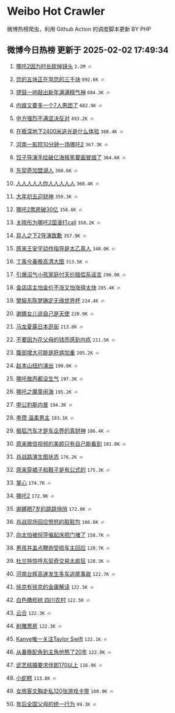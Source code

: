 # Weibo Hot Crawler 



微博热榜爬虫，利用 Github Action 的调度脚本更新 BY PHP 


## 微博今日热榜 更新于 2025-02-02 17:49:34 
1. [哪吒2因为时长砍掉镜头](https://s.weibo.com/weibo?q=%23%E5%93%AA%E5%90%922%E5%9B%A0%E4%B8%BA%E6%97%B6%E9%95%BF%E7%A0%8D%E6%8E%89%E9%95%9C%E5%A4%B4%23&t=31&band_rank=1&Refer=top) `2.2M 🔥` 

1. [您的五块正在骂您的三千块](https://s.weibo.com/weibo?q=%23%E6%82%A8%E7%9A%84%E4%BA%94%E5%9D%97%E6%AD%A3%E5%9C%A8%E9%AA%82%E6%82%A8%E7%9A%84%E4%B8%89%E5%8D%83%E5%9D%97%23&t=31&band_rank=2&Refer=top) `892.6K 🔥` 

1. [锣鼓一响敲出新年满满精气神](https://s.weibo.com/weibo?q=%23%E9%94%A3%E9%BC%93%E4%B8%80%E5%93%8D%E6%95%B2%E5%87%BA%E6%96%B0%E5%B9%B4%E6%BB%A1%E6%BB%A1%E7%B2%BE%E6%B0%94%E7%A5%9E%23&t=31&band_rank=3&Refer=top) `684.3K 🔥` 

1. [内娱又要多一个7人男团了](https://s.weibo.com/weibo?q=%E5%86%85%E5%A8%B1%E5%8F%88%E8%A6%81%E5%A4%9A%E4%B8%80%E4%B8%AA7%E4%BA%BA%E7%94%B7%E5%9B%A2%E4%BA%86&t=31&band_rank=4&Refer=top) `682.9K 🔥` 

1. [中方强烈不满坚决反对](https://s.weibo.com/weibo?q=%23%E4%B8%AD%E6%96%B9%E5%BC%BA%E7%83%88%E4%B8%8D%E6%BB%A1%E5%9D%9A%E5%86%B3%E5%8F%8D%E5%AF%B9%23&t=31&band_rank=5&Refer=top) `493.2K 🔥` 

1. [在极深地下2400米追光是什么体验](https://s.weibo.com/weibo?q=%23%E5%9C%A8%E6%9E%81%E6%B7%B1%E5%9C%B0%E4%B8%8B2400%E7%B1%B3%E8%BF%BD%E5%85%89%E6%98%AF%E4%BB%80%E4%B9%88%E4%BD%93%E9%AA%8C%23&t=31&band_rank=6&Refer=top) `368.4K 🔥` 

1. [河南一影院10分钟一场哪吒2](https://s.weibo.com/weibo?q=%23%E6%B2%B3%E5%8D%97%E4%B8%80%E5%BD%B1%E9%99%A210%E5%88%86%E9%92%9F%E4%B8%80%E5%9C%BA%E5%93%AA%E5%90%922%23&t=31&band_rank=7&Refer=top) `367.3K 🔥` 

1. [饺子导演手绘破亿海报笔要画冒烟了](https://s.weibo.com/weibo?q=%23%E9%A5%BA%E5%AD%90%E5%AF%BC%E6%BC%94%E6%89%8B%E7%BB%98%E7%A0%B4%E4%BA%BF%E6%B5%B7%E6%8A%A5%E7%AC%94%E8%A6%81%E7%94%BB%E5%86%92%E7%83%9F%E4%BA%86%23&t=31&band_rank=8&Refer=top) `364.6K 🔥` 

1. [东契奇加盟湖人](https://s.weibo.com/weibo?q=%23%E4%B8%9C%E5%A5%91%E5%A5%87%E5%8A%A0%E7%9B%9F%E6%B9%96%E4%BA%BA%23&t=31&band_rank=9&Refer=top) `360.6K 🔥` 

1. [人人人人人你人人人人人](https://s.weibo.com/weibo?q=%23%E4%BA%BA%E4%BA%BA%E4%BA%BA%E4%BA%BA%E4%BA%BA%E4%BD%A0%E4%BA%BA%E4%BA%BA%E4%BA%BA%E4%BA%BA%E4%BA%BA%23&t=31&band_rank=10&Refer=top) `360.4K 🔥` 

1. [大年初五迎财神](https://s.weibo.com/weibo?q=%E5%A4%A7%E5%B9%B4%E5%88%9D%E4%BA%94%E8%BF%8E%E8%B4%A2%E7%A5%9E&t=31&band_rank=11&Refer=top) `359.3K 🔥` 

1. [哪吒2票房破30亿](https://s.weibo.com/weibo?q=%23%E5%93%AA%E5%90%922%E7%A5%A8%E6%88%BF%E7%A0%B430%E4%BA%BF%23&t=31&band_rank=12&Refer=top) `358.6K 🔥` 

1. [关晓彤为哪吒2国漫打call](https://s.weibo.com/weibo?q=%E5%85%B3%E6%99%93%E5%BD%A4%E4%B8%BA%E5%93%AA%E5%90%922%E5%9B%BD%E6%BC%AB%E6%89%93call&t=31&band_rank=13&Refer=top) `358.2K 🔥` 

1. [异人之下2导演致歉](https://s.weibo.com/weibo?q=%23%E5%BC%82%E4%BA%BA%E4%B9%8B%E4%B8%8B2%E5%AF%BC%E6%BC%94%E8%87%B4%E6%AD%89%23&t=31&band_rank=14&Refer=top) `357.9K 🔥` 

1. [原来王安宇动作指导是太乙真人](https://s.weibo.com/weibo?q=%E5%8E%9F%E6%9D%A5%E7%8E%8B%E5%AE%89%E5%AE%87%E5%8A%A8%E4%BD%9C%E6%8C%87%E5%AF%BC%E6%98%AF%E5%A4%AA%E4%B9%99%E7%9C%9F%E4%BA%BA&t=31&band_rank=15&Refer=top) `340.0K 🔥` 

1. [丁禹兮春晚高清大图](https://s.weibo.com/weibo?q=%23%E4%B8%81%E7%A6%B9%E5%85%AE%E6%98%A5%E6%99%9A%E9%AB%98%E6%B8%85%E5%A4%A7%E5%9B%BE%23&t=31&band_rank=16&Refer=top) `313.5K 🔥` 

1. [引爆沼气小孩家庭付天价赔偿系谣言](https://s.weibo.com/weibo?q=%23%E5%BC%95%E7%88%86%E6%B2%BC%E6%B0%94%E5%B0%8F%E5%AD%A9%E5%AE%B6%E5%BA%AD%E4%BB%98%E5%A4%A9%E4%BB%B7%E8%B5%94%E5%81%BF%E7%B3%BB%E8%B0%A3%E8%A8%80%23&t=31&band_rank=17&Refer=top) `296.0K 🔥` 

1. [金店店主怕金价不涨又怕涨得太快](https://s.weibo.com/weibo?q=%23%E9%87%91%E5%BA%97%E5%BA%97%E4%B8%BB%E6%80%95%E9%87%91%E4%BB%B7%E4%B8%8D%E6%B6%A8%E5%8F%88%E6%80%95%E6%B6%A8%E5%BE%97%E5%A4%AA%E5%BF%AB%23&t=31&band_rank=18&Refer=top) `285.4K 🔥` 

1. [樊振东陈梦确定无缘世界杯](https://s.weibo.com/weibo?q=%23%E6%A8%8A%E6%8C%AF%E4%B8%9C%E9%99%88%E6%A2%A6%E7%A1%AE%E5%AE%9A%E6%97%A0%E7%BC%98%E4%B8%96%E7%95%8C%E6%9D%AF%23&t=31&band_rank=19&Refer=top) `224.4K 🔥` 

1. [谢娜女儿说自己是天使](https://s.weibo.com/weibo?q=%23%E8%B0%A2%E5%A8%9C%E5%A5%B3%E5%84%BF%E8%AF%B4%E8%87%AA%E5%B7%B1%E6%98%AF%E5%A4%A9%E4%BD%BF%23&t=31&band_rank=20&Refer=top) `220.9K 🔥` 

1. [马龙夏露日本逛街](https://s.weibo.com/weibo?q=%23%E9%A9%AC%E9%BE%99%E5%A4%8F%E9%9C%B2%E6%97%A5%E6%9C%AC%E9%80%9B%E8%A1%97%23&t=31&band_rank=21&Refer=top) `213.8K 🔥` 

1. [不要因为花父母的钱而感到内疚](https://s.weibo.com/weibo?q=%E4%B8%8D%E8%A6%81%E5%9B%A0%E4%B8%BA%E8%8A%B1%E7%88%B6%E6%AF%8D%E7%9A%84%E9%92%B1%E8%80%8C%E6%84%9F%E5%88%B0%E5%86%85%E7%96%9A&t=31&band_rank=22&Refer=top) `211.5K 🔥` 

1. [腹部增大可能是肝病加重](https://s.weibo.com/weibo?q=%23%E8%85%B9%E9%83%A8%E5%A2%9E%E5%A4%A7%E5%8F%AF%E8%83%BD%E6%98%AF%E8%82%9D%E7%97%85%E5%8A%A0%E9%87%8D%23&t=31&band_rank=23&Refer=top) `205.2K 🔥` 

1. [赵本山纽约演出](https://s.weibo.com/weibo?q=%23%E8%B5%B5%E6%9C%AC%E5%B1%B1%E7%BA%BD%E7%BA%A6%E6%BC%94%E5%87%BA%23&t=31&band_rank=24&Refer=top) `199.0K 🔥` 

1. [哪吒敖丙都没生气](https://s.weibo.com/weibo?q=%23%E5%93%AA%E5%90%92%E6%95%96%E4%B8%99%E9%83%BD%E6%B2%A1%E7%94%9F%E6%B0%94%23&t=31&band_rank=25&Refer=top) `197.3K 🔥` 

1. [哪吒之魔童闹海](https://s.weibo.com/weibo?q=%E5%93%AA%E5%90%92%E4%B9%8B%E9%AD%94%E7%AB%A5%E9%97%B9%E6%B5%B7&t=31&band_rank=26&Refer=top) `195.2K 🔥` 

1. [申公豹斯内普](https://s.weibo.com/weibo?q=%E7%94%B3%E5%85%AC%E8%B1%B9%E6%96%AF%E5%86%85%E6%99%AE&t=31&band_rank=27&Refer=top) `194.3K 🔥` 

1. [李瓒 温柔男主](https://s.weibo.com/weibo?q=%E6%9D%8E%E7%93%92%20%E6%B8%A9%E6%9F%94%E7%94%B7%E4%B8%BB&t=31&band_rank=28&Refer=top) `193.1K 🔥` 

1. [极狐汽车才是车企界的真财神](https://s.weibo.com/weibo?q=%23%E6%9E%81%E7%8B%90%E6%B1%BD%E8%BD%A6%E6%89%8D%E6%98%AF%E8%BD%A6%E4%BC%81%E7%95%8C%E7%9A%84%E7%9C%9F%E8%B4%A2%E7%A5%9E%23&t=31&band_rank=29&Refer=top) `186.4K 🔥` 

1. [原来微信视频的美颜只有自己能看到](https://s.weibo.com/weibo?q=%23%E5%8E%9F%E6%9D%A5%E5%BE%AE%E4%BF%A1%E8%A7%86%E9%A2%91%E7%9A%84%E7%BE%8E%E9%A2%9C%E5%8F%AA%E6%9C%89%E8%87%AA%E5%B7%B1%E8%83%BD%E7%9C%8B%E5%88%B0%23&t=31&band_rank=30&Refer=top) `181.8K 🔥` 

1. [肖战路演生图状态](https://s.weibo.com/weibo?q=%23%E8%82%96%E6%88%98%E8%B7%AF%E6%BC%94%E7%94%9F%E5%9B%BE%E7%8A%B6%E6%80%81%23&t=31&band_rank=31&Refer=top) `176.2K 🔥` 

1. [原来穿裙子和鞋子是有公式的](https://s.weibo.com/weibo?q=%23%E5%8E%9F%E6%9D%A5%E7%A9%BF%E8%A3%99%E5%AD%90%E5%92%8C%E9%9E%8B%E5%AD%90%E6%98%AF%E6%9C%89%E5%85%AC%E5%BC%8F%E7%9A%84%23&t=31&band_rank=32&Refer=top) `175.3K 🔥` 

1. [掌心](https://s.weibo.com/weibo?q=%E6%8E%8C%E5%BF%83&t=31&band_rank=33&Refer=top) `174.7K 🔥` 

1. [哪吒2](https://s.weibo.com/weibo?q=%E5%93%AA%E5%90%922&t=31&band_rank=34&Refer=top) `172.9K 🔥` 

1. [谢娜晒7岁的跳跳俏俏](https://s.weibo.com/weibo?q=%23%E8%B0%A2%E5%A8%9C%E6%99%927%E5%B2%81%E7%9A%84%E8%B7%B3%E8%B7%B3%E4%BF%8F%E4%BF%8F%23&t=31&band_rank=35&Refer=top) `172.0K 🔥` 

1. [肖战现场回应愤怒的脏脏包](https://s.weibo.com/weibo?q=%23%E8%82%96%E6%88%98%E7%8E%B0%E5%9C%BA%E5%9B%9E%E5%BA%94%E6%84%A4%E6%80%92%E7%9A%84%E8%84%8F%E8%84%8F%E5%8C%85%23&t=31&band_rank=36&Refer=top) `166.6K 🔥` 

1. [向太怕被倪萍催起床把门堵了](https://s.weibo.com/weibo?q=%E5%90%91%E5%A4%AA%E6%80%95%E8%A2%AB%E5%80%AA%E8%90%8D%E5%82%AC%E8%B5%B7%E5%BA%8A%E6%8A%8A%E9%97%A8%E5%A0%B5%E4%BA%86&t=31&band_rank=37&Refer=top) `158.7K 🔥` 

1. [男孩井盖点鞭炮受损车主回应](https://s.weibo.com/weibo?q=%23%E7%94%B7%E5%AD%A9%E4%BA%95%E7%9B%96%E7%82%B9%E9%9E%AD%E7%82%AE%E5%8F%97%E6%8D%9F%E8%BD%A6%E4%B8%BB%E5%9B%9E%E5%BA%94%23&t=31&band_rank=38&Refer=top) `128.7K 🔥` 

1. [杜兰特惊呼东契奇交易太疯狂](https://s.weibo.com/weibo?q=%23%E6%9D%9C%E5%85%B0%E7%89%B9%E6%83%8A%E5%91%BC%E4%B8%9C%E5%A5%91%E5%A5%87%E4%BA%A4%E6%98%93%E5%A4%AA%E7%96%AF%E7%8B%82%23&t=31&band_rank=39&Refer=top) `128.3K 🔥` 

1. [河南台辉高速发生多车追尾事故](https://s.weibo.com/weibo?q=%23%E6%B2%B3%E5%8D%97%E5%8F%B0%E8%BE%89%E9%AB%98%E9%80%9F%E5%8F%91%E7%94%9F%E5%A4%9A%E8%BD%A6%E8%BF%BD%E5%B0%BE%E4%BA%8B%E6%95%85%23&t=31&band_rank=40&Refer=top) `122.7K 🔥` 

1. [徐克有徐克的金庸解读](https://s.weibo.com/weibo?q=%23%E5%BE%90%E5%85%8B%E6%9C%89%E5%BE%90%E5%85%8B%E7%9A%84%E9%87%91%E5%BA%B8%E8%A7%A3%E8%AF%BB%23&t=31&band_rank=41&Refer=top) `122.5K 🔥` 

1. [白色橄榄树 四川农村](https://s.weibo.com/weibo?q=%E7%99%BD%E8%89%B2%E6%A9%84%E6%A6%84%E6%A0%91%20%E5%9B%9B%E5%B7%9D%E5%86%9C%E6%9D%91&t=31&band_rank=42&Refer=top) `122.5K 🔥` 

1. [云合](https://s.weibo.com/weibo?q=%E4%BA%91%E5%90%88&t=31&band_rank=43&Refer=top) `122.3K 🔥` 

1. [射雕票房](https://s.weibo.com/weibo?q=%23%E5%B0%84%E9%9B%95%E7%A5%A8%E6%88%BF%23&t=31&band_rank=44&Refer=top) `122.3K 🔥` 

1. [Kanye唯一关注Taylor Swift](https://s.weibo.com/weibo?q=Kanye%E5%94%AF%E4%B8%80%E5%85%B3%E6%B3%A8Taylor%20Swift&t=31&band_rank=45&Refer=top) `122.1K 🔥` 

1. [从春晚配角到主角他熬了20年](https://s.weibo.com/weibo?q=%E4%BB%8E%E6%98%A5%E6%99%9A%E9%85%8D%E8%A7%92%E5%88%B0%E4%B8%BB%E8%A7%92%E4%BB%96%E7%86%AC%E4%BA%8620%E5%B9%B4&t=31&band_rank=46&Refer=top) `122.0K 🔥` 

1. [武艺结婚要求伴郎170以上](https://s.weibo.com/weibo?q=%E6%AD%A6%E8%89%BA%E7%BB%93%E5%A9%9A%E8%A6%81%E6%B1%82%E4%BC%B4%E9%83%8E170%E4%BB%A5%E4%B8%8A&t=31&band_rank=47&Refer=top) `116.9K 🔥` 

1. [小蛇糕](https://s.weibo.com/weibo?q=%E5%B0%8F%E8%9B%87%E7%B3%95&t=31&band_rank=48&Refer=top) `113.8K 🔥` 

1. [女旅客文胸走私120张游戏卡带](https://s.weibo.com/weibo?q=%23%E5%A5%B3%E6%97%85%E5%AE%A2%E6%96%87%E8%83%B8%E8%B5%B0%E7%A7%81120%E5%BC%A0%E6%B8%B8%E6%88%8F%E5%8D%A1%E5%B8%A6%23&t=31&band_rank=49&Refer=top) `100.9K 🔥` 

1. [年后全国父母的统一行为](https://s.weibo.com/weibo?q=%23%E5%B9%B4%E5%90%8E%E5%85%A8%E5%9B%BD%E7%88%B6%E6%AF%8D%E7%9A%84%E7%BB%9F%E4%B8%80%E8%A1%8C%E4%B8%BA%23&t=31&band_rank=50&Refer=top) `99.3K 🔥` 

